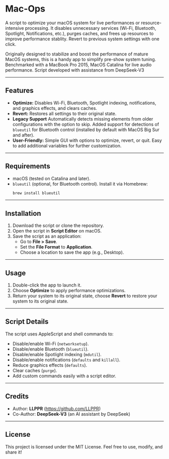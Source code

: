 # Mac-Ops
A script to optimize your macOS system for live performances or resource-intensive processing. It disables unnecessary services (Wi-Fi, Bluetooth, Spotlight, Notifications, etc.), purges caches, and frees up resources to improve performance stablity. Revert to previous system settings with one click.

Originally designed to stabilize and boost the performance of mature MacOS systems, this is a handy app to simplify pre-show system tuning. Benchmarked with a MacBook Pro 2015, MacOS Catalina for live audio performance. Script developed with assistance from DeepSeek-V3 

---

## Features
- **Optimize:** Disables Wi-Fi, Bluetooth, Spotlight indexing, notifications, and graphics effects, and clears caches.
- **Revert:** Restores all settings to their original state.
- **Legacy Support** Automatically detects missing elements from older configurations with the option to skip. Added support for detections of `blueutil` for Bluetooth control (installed by default with MacOS Big Sur and after).
- **User-Friendly:** Simple GUI with options to optimize, revert, or quit. Easy to add additional variables for further customization.

---

## Requirements
- macOS (tested on Catalina and later).
- `blueutil` (optional, for Bluetooth control). Install it via Homebrew:
  ```bash
  brew install blueutil
  ```

---

## Installation
1. Download the script or clone the repository.
2. Open the script in **Script Editor** on macOS.
3. Save the script as an application:
   - Go to **File > Save**.
   - Set the **File Format** to **Application**.
   - Choose a location to save the app (e.g., Desktop).

---

## Usage
1. Double-click the app to launch it.
2. Choose **Optimize** to apply performance optimizations.
3. Return your system to its original state, choose **Revert** to restore your system to its original state.

---

## Script Details
The script uses AppleScript and shell commands to:
- Disable/enable Wi-Fi (`networksetup`).
- Disable/enable Bluetooth (`blueutil`).
- Disable/enable Spotlight indexing (`mdutil`).
- Disable/enable notifications (`defaults` and `killall`).
- Reduce graphics effects (`defaults`).
- Clear caches (`purge`).
- Add custom commands easily with a script editor.

---

## Credits
- Author: **LLPPR** (https://github.com/LLPPR)
- Co-Author: **DeepSeek-V3** (an AI assistant by DeepSeek)

---

## License
This project is licensed under the MIT License. Feel free to use, modify, and share it!
